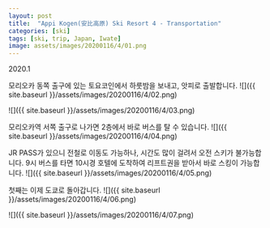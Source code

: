 ```yaml
---
layout: post
title:  "Appi Kogen(安比高原) Ski Resort 4 - Transportation"
categories: [ski]
tags: [ski, trip, Japan, Iwate]
image: assets/images/20200116/4/01.png
---
```


2020.1 

모리오카 동쪽 출구에 있는 토요코인에서 하룻밤을 보내고, 앗피로 출발합니다.
![]({{ site.baseurl }}/assets/images/20200116/4/02.png)

![]({{ site.baseurl }}/assets/images/20200116/4/03.png)

모리오카역 서쪽 출구로 나가면 2층에서 바로 버스를 탈 수 있습니다.
![]({{ site.baseurl }}/assets/images/20200116/4/04.png)

JR PASS가 있으니 전철로 이동도 가능하나, 시간도 많이 걸려서 오전 스키가 불가능합니다.
9시 버스를 타면 10시경 호텔에 도착하여 리프트권을 받아서 바로 스킹이 가능합니다.
![]({{ site.baseurl }}/assets/images/20200116/4/05.png)

첫째는 이제 도쿄로 돌아갑니다.
![]({{ site.baseurl }}/assets/images/20200116/4/06.png)

![]({{ site.baseurl }}/assets/images/20200116/4/07.png)
